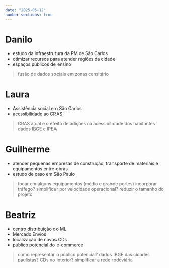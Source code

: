 ```yaml
---
date: "2025-05-12"
number-sections: true
---
```


# Danilo
- estudo da infraestrutura da PM de São Carlos
- otimizar recursos para atender regiões da cidade
- espaços públicos de ensino

> fusão de dados sociais em zonas censitário 

# Laura
- Assistência social em São Carlos
- acessibilidade ao CRAS
  
> CRAS atual e o efeito de adições na acessibilidade dos habitantes
> dados IBGE e IPEA

# Guilherme 
- atender pequenas empresas de construção, transporte de materiais e equipamentos entre obras
- estudo de caso em São Paulo

> focar em alguns equipamentos (médio e grande portes)
> incorporar tráfego? simplificar por velocidade operacional?
> reduzir o tamanho do projeto

# Beatriz
- centro distribuição do ML
- Mercado Envios
- localização de novos CDs
- público potencial do e-commerce

> como representar o público potencial? dados IBGE das cidades paulistas?
> CDs no interior? simplificar a rede rodoviária 
